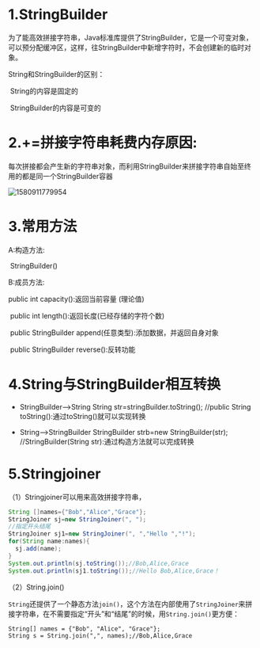 # 1.StringBuilder

为了能高效拼接字符串，Java标准库提供了StringBuilder，它是一个可变对象，可以预分配缓冲区，这样，往StringBuilder中新增字符时，不会创建新的临时对象。

String和StringBuilder的区别：

​       String的内容是固定的

​       StringBuilder的内容是可变的

# 2.+=拼接字符串耗费内存原因:

每次拼接都会产生新的字符串对象，而利用StringBuilder来拼接字符串自始至终用的都是同一个StringBuilder容器

![1580911779954](C:\Users\梦晨涌京\AppData\Roaming\Typora\typora-user-images\1580911779954.png)

# 3.常用方法

A:构造方法:

​    StringBuilder()

B:成员方法:

   public int capacity():返回当前容量 (理论值)

​    public int length():返回长度(已经存储的字符个数)

​    public StringBuilder append(任意类型):添加数据，并返回自身对象

​    public StringBuilder reverse():反转功能

# 4.String与StringBuilder相互转换

- StringBuilder-->String
  String str=stringBuilder.toString(); //public String toString():通过toString()就可以实现转换

- String-->StringBuilder
  StringBuilder strb=new StringBuilder(str); //StringBuilder(String str):通过构造方法就可以完成转换

# 5.Stringjoiner

（1）Stringjoiner可以用来高效拼接字符串，

```java
String []names={"Bob","Alice","Grace"};
StringJoiner sj=new StringJoiner(", ");
//指定开头结尾
StringJoiner sj1=new StringJoiner(", ","Hello ","!");
for(String name:names){  
  sj.add(name);
}
System.out.println(sj.toString());//Bob,Alice,Grace
System.out.println(sj1.toString());//Hello Bob,Alice,Grace！

```

（2）String.join()

`String`还提供了一个静态方法`join()`，这个方法在内部使用了`StringJoiner`来拼接字符串，在不需要指定“开头”和“结尾”的时候，用`String.join()`更方便：

```
String[] names = {"Bob", "Alice", "Grace"};
String s = String.join(",", names);//Bob,Alice,Grace
```

